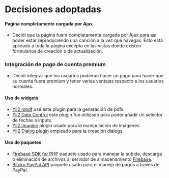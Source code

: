 # Decisiones adoptadas

#### Pagina completamente cargada por Ajax

- Decidí que la página fuera completamente cargada por Ajax para así poder estar reproduciendo una canción a la vez que navegas. Esto está aplicado a toda la página excepto en las vistas donde existen formularios de creación o de actualización.

### Integración de pago de cuenta premium

- Decidí integrar que los usuarios pudieran hacer un pago para hacer que su cuenta fuera premium y tener varias ventajas respecto a los usuarios normales.

#### Uso de widgets

- [Yii2 mpdf](https://demos.krajee.com/mpdf) usé este plugin para la generación de pdfs.
- [Yii2 Date Control](https://demos.krajee.com/datecontrol) este plugin fue utilizado para poder añadir un selector de fechas a inputs.
- [Yii2 Imagine](https://www.yiiframework.com/extension/yiisoft/yii2-imagine) plugin usado para la manipulación de imágenes.
- [Yii2 Dialog](https://demos.krajee.com/dialog) plugin empleado para la creación dialogs.

#### Uso de paquetes

- [Firebase SDK for PHP](https://firebase-php.readthedocs.io/en/5.3.0/) paquete usado para manejar la subida, descarga o eliminación de archivos al servidor de almacenamiento [Firebase](https://firebase.google.com/).
- [Bitcko PayPal API](https://github.com/bitcko/yii2-bitcko-paypal-api) paquete usado para el manejo de pagos a través de PayPal.
